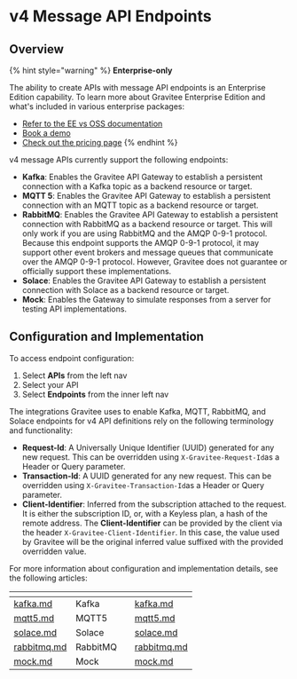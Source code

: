 # v4 Message API Endpoints

## Overview

{% hint style="warning" %}
**Enterprise-only**

The ability to create APIs with message API endpoints is an Enterprise Edition capability. To learn more about Gravitee Enterprise Edition and what's included in various enterprise packages:

* [Refer to the EE vs OSS documentation](../../../../../../overview/gravitee-apim-enterprise-edition/)
* [Book a demo](https://app.gitbook.com/o/8qli0UVuPJ39JJdq9ebZ/s/rYZ7tzkLjFVST6ex6Jid/)
* [Check out the pricing page](https://www.gravitee.io/pricing)
{% endhint %}

v4 message APIs currently support the following endpoints:

* **Kafka**: Enables the Gravitee API Gateway to establish a persistent connection with a Kafka topic as a backend resource or target.
* **MQTT 5**: Enables the Gravitee API Gateway to establish a persistent connection with an MQTT topic as a backend resource or target.
* **RabbitMQ**: Enables the Gravitee API Gateway to establish a persistent connection with RabbitMQ as a backend resource or target. This will only work if you are using RabbitMQ and the AMQP 0-9-1 protocol. Because this endpoint supports the AMQP 0-9-1 protocol, it may support other event brokers and message queues that communicate over the AMQP 0-9-1 protocol. However, Gravitee does not guarantee or officially support these implementations.
* **Solace**: Enables the Gravitee API Gateway to establish a persistent connection with Solace as a backend resource or target.
* **Mock**: Enables the Gateway to simulate responses from a server for testing API implementations.

## Configuration and Implementation

To access endpoint configuration:

1. Select **APIs** from the left nav
2. Select your API&#x20;
3. Select **Endpoints** from the inner left nav

The integrations Gravitee uses to enable Kafka, MQTT, RabbitMQ, and Solace endpoints for v4 API definitions rely on the following terminology and functionality:

* **Request-Id**: A Universally Unique Identifier (UUID) generated for any new request. This can be overridden using `X-Gravitee-Request-Id`as a Header or Query parameter.
* **Transaction-Id**: A UUID generated for any new request. This can be overridden using `X-Gravitee-Transaction-Id`as a Header or Query parameter.
* **Client-Identifier**: Inferred from the subscription attached to the request. It is either the subscription ID, or, with a Keyless plan, a hash of the remote address. The **Client-Identifier** can be provided by the client via the header `X-Gravitee-Client-Identifier`. In this case, the value used by Gravitee will be the original inferred value suffixed with the provided overridden value.

For more information about configuration and implementation details, see the following articles:

<table data-view="cards"><thead><tr><th data-type="content-ref"></th><th></th><th></th><th data-hidden data-card-target data-type="content-ref"></th></tr></thead><tbody><tr><td><a href="kafka.md">kafka.md</a></td><td>Kafka</td><td></td><td><a href="kafka.md">kafka.md</a></td></tr><tr><td><a href="mqtt5.md">mqtt5.md</a></td><td>MQTT5</td><td></td><td><a href="mqtt5.md">mqtt5.md</a></td></tr><tr><td><a href="solace.md">solace.md</a></td><td>Solace</td><td></td><td><a href="solace.md">solace.md</a></td></tr><tr><td><a href="rabbitmq.md">rabbitmq.md</a></td><td>RabbitMQ</td><td></td><td><a href="rabbitmq.md">rabbitmq.md</a></td></tr><tr><td><a href="mock.md">mock.md</a></td><td>Mock</td><td></td><td><a href="mock.md">mock.md</a></td></tr></tbody></table>
